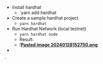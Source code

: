 - Install hardhat
	- `yarn add hardhat
- Create a sample hardhat project 
	- `yarn hardhat`
- Run Hardhat Network (local testnet)
	- `yarn hardhat node`
	- Result:
	- !**[Pasted image 20240128152750.png](../notes/Pasted_image_20240128152750.png)**
- 
`